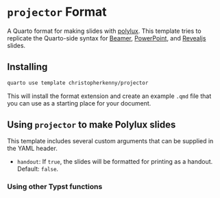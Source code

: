 # `projector` Format

A Quarto format for making slides with [polylux](https://github.com/andreasKroepelin/polylux).
This template tries to replicate the Quarto-side syntax for [Beamer](https://quarto.org/docs/presentations/beamer.html), [PowerPoint](https://quarto.org/docs/presentations/powerpoint.html), and [Revealjs](https://quarto.org/docs/presentations/revealjs/) slides.

## Installing

```bash
quarto use template christopherkenny/projector
```

This will install the format extension and create an example `.qmd` file
that you can use as a starting place for your document.

## Using `projector` to make Polylux slides

This template includes several custom arguments that can be supplied in the YAML header.

- `handout`: If `true`, the slides will be formatted for printing as a handout. Default: `false`.


### Using other Typst functions


